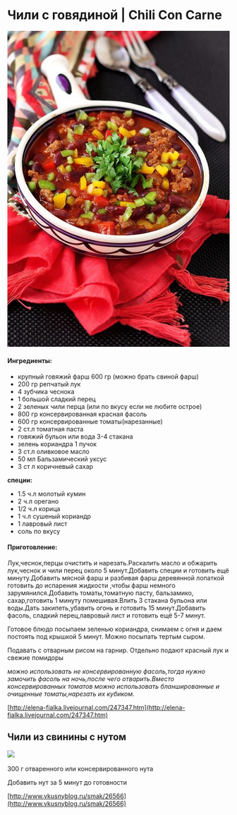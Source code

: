 # Чили с говядиной \| Chili Con Carne

![](../pics/bf43a7f3d24e0e2503c00d217209b693.jpg)

#### Ингредиенты:

* крупный говяжий фарш 600 гр \(можно брать свиной фарш\)
* 200 гр репчатый лук
* 4 зубчика чеснока
* 1 большой сладкий перец
* 2 зеленых чили перца \(или по вкусу если не любите острое\)
* 800 гр консервированная красная фасоль
* 600 гр консервированные томаты\(нарезанные\)
* 2 ст.л томатная паста
* говяжий бульон или вода 3-4 стакана
* зелень кориандра 1 пучок
* 3 ст.л оливковое масло
* 50 мл Бальзамический уксус
* 3 ст л коричневый сахар

**cпеции:** 

* 1.5 ч.л молотый кумин
* 2 ч.л орегано
* 1/2 ч.л корица
* 1 ч.л сушеный кориандр
* 1 лавровый лист
* соль по вкусу

#### Приготовление:

Лук,чеснок,перцы очистить и нарезать.Раскалить масло и обжарить лук,чеснок и чили перец около 5 минут.Добавить специи и готовить ещё минуту.Добавить мясной фарш и разбивая фарш деревянной лопаткой готовить до испарения жидкости ,чтобы фарш немного зарумянился.Добавить томаты,томатную пасту, бальзамико, сахар,готовить 1 минуту помешивая.Влить 3 стакана бульона или воды.Дать закипеть,убавить огонь и готовить 15 минут.Добавить фасоль, сладкий перец,лавровый лист и готовить ещё 5-7 минут.

Готовое блюдо посыпаем зеленью кориандра, снимаем с огня и даем постоять под крышкой 5 минут. Можно посыпать тертым сыром.

Подавать с отварным рисом на гарнир. Отдельно подают красный лук и свежие помидоры

_можно использовать не консервированную фасоль,тогда нужно замочить фасоль на ночь,после чего отварить.Вместо консервированных томатов можно использовать бланшированные и очищенные томаты,нарезать их кубиком._

[http://elena-fialka.livejournal.com/247347.htm](http://elena-fialka.livejournal.com/247347.htm)

## Чили из свинины с нутом

![](https://s-media-cache-ak0.pinimg.com/564x/33/50/d7/3350d7537cf3304007e2b5d254e1803f.jpg)

300 г отваренного или консервированного нута

Добавить нут за 5 минут до готовности

[http://www.vkusnyblog.ru/smak/26566](http://www.vkusnyblog.ru/smak/26566)

